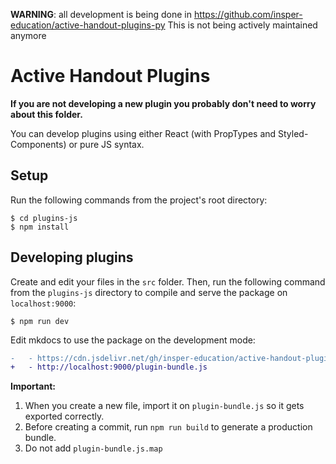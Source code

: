 **WARNING**: all development is being done in https://github.com/insper-education/active-handout-plugins-py  This is not being actively maintained anymore

# Active Handout Plugins

**If you are not developing a new plugin you probably don't need to worry about this folder.**

You can develop plugins using either React (with PropTypes and Styled-Components) or pure JS syntax.

## Setup

Run the following commands from the project's root directory:

    $ cd plugins-js
    $ npm install

## Developing plugins

Create and edit your files in the `src` folder. Then, run the following command from the `plugins-js` directory to compile and serve the package on `localhost:9000`:

    $ npm run dev
    
Edit mkdocs to use the package on the development mode:

``` diff
-   - https://cdn.jsdelivr.net/gh/insper-education/active-handout-plugins-js@main/package/plugin-bundle.js
+   - http://localhost:9000/plugin-bundle.js
```

**Important:**

1. When you create a new file, import it on `plugin-bundle.js` so it gets exported correctly.
2. Before creating a commit, run `npm run build` to generate a production bundle.
3. Do not add `plugin-bundle.js.map`
